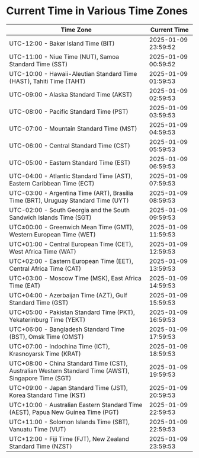 # Current Time in Various Time Zones

| Time Zone | Current Time |
|-----------|--------------|
| UTC-12:00 - Baker Island Time (BIT) | 2025-01-09 23:59:52 |
| UTC-11:00 - Niue Time (NUT), Samoa Standard Time (SST) | 2025-01-09 00:59:52 |
| UTC-10:00 - Hawaii-Aleutian Standard Time (HAST), Tahiti Time (TAHT) | 2025-01-09 01:59:53 |
| UTC-09:00 - Alaska Standard Time (AKST) | 2025-01-09 02:59:53 |
| UTC-08:00 - Pacific Standard Time (PST) | 2025-01-09 03:59:53 |
| UTC-07:00 - Mountain Standard Time (MST) | 2025-01-09 04:59:53 |
| UTC-06:00 - Central Standard Time (CST) | 2025-01-09 05:59:53 |
| UTC-05:00 - Eastern Standard Time (EST) | 2025-01-09 06:59:53 |
| UTC-04:00 - Atlantic Standard Time (AST), Eastern Caribbean Time (ECT) | 2025-01-09 07:59:53 |
| UTC-03:00 - Argentina Time (ART), Brasília Time (BRT), Uruguay Standard Time (UYT) | 2025-01-09 08:59:53 |
| UTC-02:00 - South Georgia and the South Sandwich Islands Time (SGT) | 2025-01-09 09:59:53 |
| UTC±00:00 - Greenwich Mean Time (GMT), Western European Time (WET) | 2025-01-09 11:59:53 |
| UTC+01:00 - Central European Time (CET), West Africa Time (WAT) | 2025-01-09 12:59:53 |
| UTC+02:00 - Eastern European Time (EET), Central Africa Time (CAT) | 2025-01-09 13:59:53 |
| UTC+03:00 - Moscow Time (MSK), East Africa Time (EAT) | 2025-01-09 14:59:53 |
| UTC+04:00 - Azerbaijan Time (AZT), Gulf Standard Time (GST) | 2025-01-09 15:59:53 |
| UTC+05:00 - Pakistan Standard Time (PKT), Yekaterinburg Time (YEKT) | 2025-01-09 16:59:53 |
| UTC+06:00 - Bangladesh Standard Time (BST), Omsk Time (OMST) | 2025-01-09 17:59:53 |
| UTC+07:00 - Indochina Time (ICT), Krasnoyarsk Time (KRAT) | 2025-01-09 18:59:53 |
| UTC+08:00 - China Standard Time (CST), Australian Western Standard Time (AWST), Singapore Time (SGT) | 2025-01-09 19:59:53 |
| UTC+09:00 - Japan Standard Time (JST), Korea Standard Time (KST) | 2025-01-09 20:59:53 |
| UTC+10:00 - Australian Eastern Standard Time (AEST), Papua New Guinea Time (PGT) | 2025-01-09 22:59:53 |
| UTC+11:00 - Solomon Islands Time (SBT), Vanuatu Time (VUT) | 2025-01-09 22:59:53 |
| UTC+12:00 - Fiji Time (FJT), New Zealand Standard Time (NZST) | 2025-01-09 23:59:53 |
